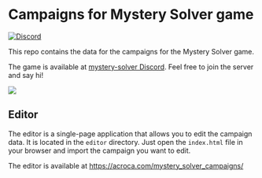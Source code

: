 # Campaigns for Mystery Solver game
[![Discord](https://img.shields.io/discord/1332802923020685394?label=Discord&logo=discord&color=5865F2)](https://discord.gg/gUsNhhrFd3)

This repo contains the data for the campaigns for the Mystery Solver game.

The game is available at [mystery-solver Discord](https://discord.gg/gUsNhhrFd3). Feel free to join the server and say hi!

<a href="https://discord.gg/gUsNhhrFd3">
  <img src="https://discord.com/api/guilds/1332802923020685394/widget.png?style=banner2">
</a>


## Editor

The editor is a single-page application that allows you to edit the campaign data. It is located in the `editor` directory. Just open the `index.html` file in your browser and import the campaign you want to edit.

The editor is available at https://acroca.com/mystery_solver_campaigns/
